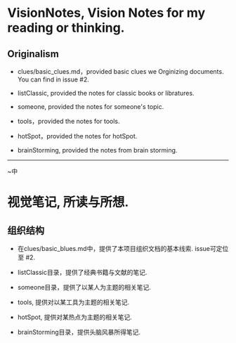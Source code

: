 # VisionNotes, Vision Notes for my reading or thinking.

## Originalism

* clues/basic_clues.md，provided basic clues we Orginizing documents. You can find in issue #2.
  
* listClassic, provided the notes for classic books or libratures.
* someone, provided the notes for someone's topic.
* tools，provided the notes for tools.
* hotSpot，provided the notes for hotSpot.
* brainStorming, provided the notes from brain storming.

---
~中
# 视觉笔记, 所读与所想.
## 组织结构

* 在clues/basic_blues.md中，提供了本项目组织文档的基本线索. issue可定位至 #2.
  
* listClassic目录，提供了经典书籍与文献的笔记.
* someone目录，提供了以某人为主题的相关笔记.
* tools, 提供对以某工具为主题的相关笔记.
* hotSpot, 提供对某热点为主题的相关笔记.
* brainStorming目录，提供头脑风暴所得笔记.

